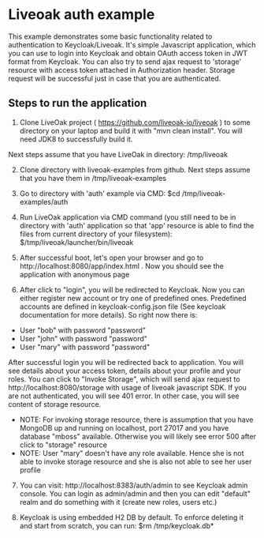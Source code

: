 Liveoak auth example
====================
This example demonstrates some basic functionality related to authentication to Keycloak/Liveoak. It's simple Javascript application, which you can use to login
into Keycloak and obtain OAuth access token in JWT format from Keycloak. You can also try to send ajax request to 'storage' resource with access token attached in Authorization header.
Storage request will be successful just in case that you are authenticated.

Steps to run the application
----------------------------
1. Clone LiveOak project ( https://github.com/liveoak-io/liveoak ) to some directory on your laptop and build it with "mvn clean install".
You will need JDK8 to successfully build it.

Next steps assume that you have LiveOak in directory: /tmp/liveoak

2. Clone directory with liveoak-examples from github. Next steps assume that you have them in /tmp/liveoak-examples

3. Go to directory with 'auth' example via CMD:
$cd /tmp/liveoak-examples/auth

4. Run LiveOak application via CMD command (you still need to be in directory with 'auth' application so that 'app' resource is able to find the files from current directory of your filesystem):
$/tmp/liveoak/launcher/bin/liveoak

5. After successful boot, let's open your browser and go to http://localhost:8080/app/index.html . Now you should see the application with anonymous page

6. After click to "login", you will be redirected to Keycloak. Now you can either register new account or try one of predefined ones.
Predefined accounts are defined in keycloak-config.json file (See keycloak documentation for more details). So right now there is:
- User "bob" with password "password"
- User "john" with password "password"
- User "mary" with password "password"

After successful login you will be redirected back to application. You will see details about your access token, details about your profile and your roles.
You can click to "Invoke Storage", which will send ajax request to http://localhost:8080/storage with usage of liveoak javascript SDK.
If you are not authenticated, you will see 401 error. In other case, you will see content of storage resource.

- NOTE: For invoking storage resource, there is assumption that you have MongoDB up and running on localhost, port 27017 and you have database "mboss" available. Otherwise you will likely see error 500 after click to "storage" resource
- NOTE: User "mary" doesn't have any role available. Hence she is not able to invoke storage resource and she is also not able to see her user profile

7. You can visit: http://localhost:8383/auth/admin to see Keycloak admin console. You can login as admin/admin and then you can edit "default" realm and do something with it (create new roles, users etc.)

8. Keycloak is using embedded H2 DB by default. To enforce deleting it and start from scratch, you can run:
$rm /tmp/keycloak.db*



